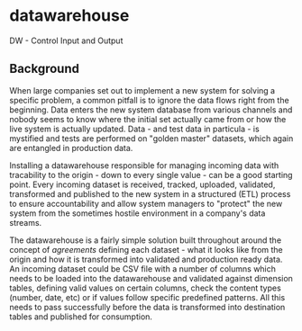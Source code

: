 # datawarehouse
DW - Control Input and Output

## Background
When large companies set out to implement a new system for solving a specific problem, a common pitfall is to ignore the data flows right from the beginning. Data enters the new system database from various channels and nobody seems to know where the initial set actually came from or how the live system is actually updated. Data - and test data in particula - is mystified and tests are performed on "golden master" datasets, which again are entangled in production data. 

Installing a datawarehouse responsible for managing incoming data with tracability to the origin - down to every single value - can be a good starting point. Every incoming dataset is received, tracked, uploaded, validated, transformed and published to the new system in a structured (ETL) process to ensure accountability and allow system managers to "protect" the new system from the sometimes hostile environment in a company's data streams.

The datawarehouse is a fairly simple solution built throughout around the concept of _agreements_ defining each dataset - what it looks like from the origin and how it is transformed into validated and production ready data. An incoming dataset could be CSV file with a number of columns which needs to be loaded into the datawarehouse and validated against dimension tables, defining valid values on certain columns, check the content types (number, date, etc) or if values follow specific predefined patterns. All this needs to pass successfully before the data is transformed into destination tables and published for consumption.
